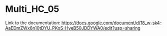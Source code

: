 # Multi_HC_05

Link to the documentation: https://docs.google.com/document/d/18_w-sk4-AaEDmZWx6n10tDYU_PKoS-HyeB50JDDYWA0/edit?usp=sharing
